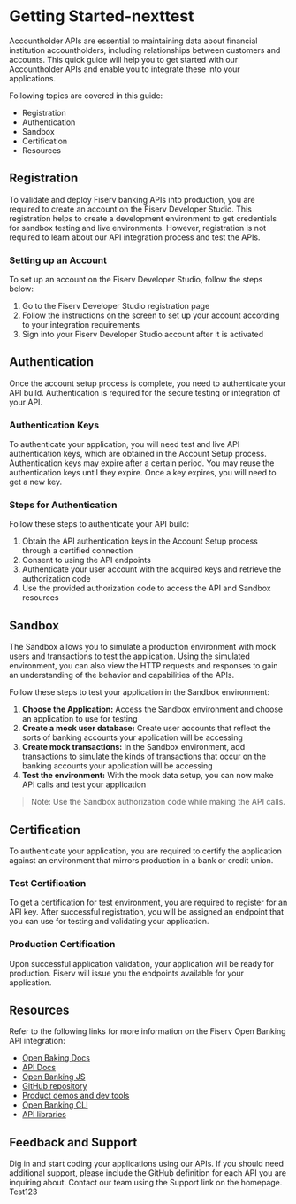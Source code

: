 # Getting Started-nexttest

Accountholder APIs are essential to maintaining data about financial institution accountholders, including relationships between customers and accounts. This quick guide will help you to get started with our Accountholder APIs and enable you to integrate these into your applications.

Following topics are covered in this guide:
* Registration
* Authentication
* Sandbox
* Certification
* Resources

## Registration

To validate and deploy Fiserv banking APIs into production, you are required to create an account on the Fiserv Developer Studio. This registration helps to create a development environment to get credentials for sandbox testing and live environments. However, registration is not required to learn about our API integration process and test the APIs.

### Setting up an Account

To set up an account on the Fiserv Developer Studio, follow the steps below:
1.	Go to the Fiserv Developer Studio registration page
2.	Follow the instructions on the screen to set up your account according to your integration requirements
3.	Sign into your Fiserv Developer Studio account after it is activated

## Authentication

Once the account setup process is complete, you need to authenticate your API build. Authentication is required for the secure testing or integration of your API. 

### Authentication Keys

To authenticate your application, you will need test and live API authentication keys, which are obtained in the Account Setup process. Authentication keys may expire after a certain period. You may reuse the authentication keys until they expire. Once a key expires, you will need to get a new key.

### Steps for Authentication 

Follow these steps to authenticate your API build:
1.	Obtain the API authentication keys in the Account Setup process through a certified connection
2.	Consent to using the API endpoints
3.	Authenticate your user account with the acquired keys and retrieve the authorization code
4.	Use the provided authorization code to access the API and Sandbox resources

## Sandbox

The Sandbox allows you to simulate a production environment with mock users and transactions to test the application. Using the simulated environment, you can also view the HTTP requests and responses to gain an understanding of the behavior and capabilities of the APIs. 

Follow these steps to test your application in the Sandbox environment:
1.	**Choose the Application:** Access the Sandbox environment and choose an application to use for testing
2.	**Create a mock user database:** Create user accounts that reflect the sorts of banking accounts your application will be accessing
3.	**Create mock transactions:** In the Sandbox environment, add transactions to simulate the kinds of transactions that occur on the banking accounts your application will be accessing
4.	**Test the environment:** With the mock data setup, you can now make API calls and test your application

> Note: Use the Sandbox authorization code while making the API calls.

## Certification

To authenticate your application, you are required to certify the application against an environment that mirrors production in a bank or credit union.

### Test Certification 

To get a certification for test environment, you are required to register for an API key. After successful registration, you will be assigned an endpoint that you can use for testing and validating your application.

### Production Certification

Upon successful application validation, your application will be ready for production.  Fiserv will issue you the endpoints available for your application.  


## Resources

Refer to the following links for more information on the Fiserv Open Banking API integration:

* [Open Baking Docs](https://dev.fiserv.com/openBanking/docs)
* [API Docs](https://dev.fiserv.com/openBanking/docs/api) 
* [Open Banking JS](https://dev.fiserv.com/openBanking/docs/js)
* [GitHub repository](https://github.com/openBanking) 
* [Product demos and dev tools](https://openBanking.dev/) 
* [Open Banking CLI](https://dev.fiserv.com/openBanking/docs/openBanking-cli) 
* [API libraries](http://swaggerhub.onefiserv.net/)


## Feedback and Support


Dig in and start coding your applications using our APIs. If you should need additional support, please include the GitHub definition for each API you are inquiring about. Contact our team using the Support link on the homepage. Test123
